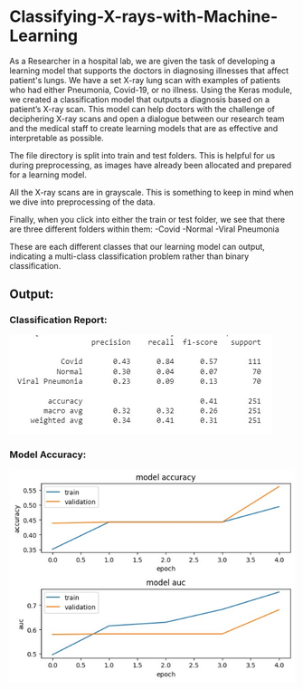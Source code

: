 # Classifying-X-rays-with-Machine-Learning

As a Researcher in a hospital lab, we are given the task of developing a learning model that supports the doctors in diagnosing illnesses that affect patient's lungs. We have a set X-ray lung scan with examples of patients who had either Pneumonia, Covid-19, or no illness. Using the Keras module, we created a classification model that outputs a diagnosis based on a patient’s X-ray scan. This model can help doctors with the challenge of deciphering X-ray scans and open a dialogue between our research team and the medical staff to create learning models that are as effective and interpretable as possible.

The file directory is split into train and test folders. This is helpful for us during preprocessing, as images have already been allocated and prepared for a learning model.

All the X-ray scans are in grayscale. This is something to keep in mind when we dive into preprocessing of the data.

Finally, when you click into either the train or test folder, we see that there are three different folders within them:
-Covid
-Normal
-Viral Pneumonia

These are each different classes that our learning model can output, indicating a multi-class classification problem rather than binary classification.

## Output:

### Classification Report:
![ALT TEXT](https://github.com/SaifurRR/Classification-Kaggle-Covid-19-Image-Dataset-/blob/main/classification_report.jpeg)

### Model Accuracy:
![ALT TEXT](https://github.com/SaifurRR/Classification-Kaggle-Covid-19-Image-Dataset-/blob/main/model_accuracy.jpeg)

